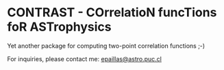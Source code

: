 # CONTRAST - COrrelatioN funcTions foR ASTrophysics

Yet another package for computing two-point correlation functions ;-)

For inquiries, please contact me: epaillas@astro.puc.cl
